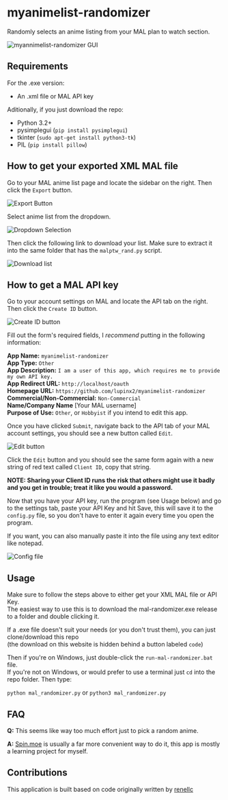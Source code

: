 # myanimelist-randomizer
Randomly selects an anime listing from your MAL plan to watch section.

![myannimelist-randomizer GUI](https://i.ibb.co/bFZXFRG/image.png)

## Requirements
For the .exe version:  
- An .xml file or MAL API key  
  
Aditionally, if you just download the repo:  
- Python 3.2+  
- pysimplegui (`pip install pysimplegui`)  
- tkinter (`sudo apt-get install python3-tk`)  
- PIL (`pip install pillow`)  

## How to get your exported XML MAL file
Go to your MAL anime list page and locate the sidebar on the right. Then click the `Export` button.

![Export Button](https://i.ibb.co/TB9rnhX/mal1.png)

Select anime list from the dropdown.

![Dropdown Selection](https://i.ibb.co/VNGjrLR/image.png)

Then click the following link to download your list. Make sure to extract it into the same folder that has the `malptw_rand.py` script.

![Download list](https://i.ibb.co/rfB7GJf/image.png)

## How to get a MAL API key
Go to your account settings on MAL and locate the API tab on the right. Then click the `Create ID` button.

![Create ID button](https://i.ibb.co/9NcHkXT/image.png)

Fill out the form's required fields, I *recommend* putting in the following information:

**App Name:** `myanimelist-randomizer`  
**App Type:** `Other`  
**App Description:** `I am a user of this app, which requires me to provide my own API key.`  
**App Redirect URL:** `http://localhost/oauth`  
**Homepage URL:** `https://github.com/lupinx2/myanimelist-randomizer`  
**Commercial/Non-Commercial:** `Non-Commercial`  
**Name/Company Name** [Your MAL username]  
**Purpose of Use:** `Other`, or `Hobbyist` if you intend to edit this app.  

Once you have clicked `Submit`, navigate back to the API tab of your MAL account settings, you should see a new button called `Edit`.

![Edit button](https://i.ibb.co/P6J2XFg/image.png)

Click the `Edit` button and you should see the same form again with a new string of red text called `Client ID`, copy that string. 

**NOTE: Sharing your Client ID runs the risk that others might use it badly and you get in trouble; treat it like you would a password.**

Now that you have your API key, run the program (see Usage below) and go to the settings tab, paste your API Key and hit Save, this will save it to the `config.py` file, so you don't have to enter it again every time you open the program.  

If you want, you can also manually paste it into the file using any text editor like notepad.  

![Config file](https://i.ibb.co/prwnmh4/image.png)

## Usage
Make sure to follow the steps above to either get your XML MAL file or API Key.  
The easiest way to use this is to download the mal-randomizer.exe release to a folder and double clicking it.  

If a .exe file doesn't suit your needs (or you don't trust them), you can just clone/download this repo  
(the download on this website is hidden behind a button labeled `code`)  

Then if you're on Windows, just double-click the `run-mal-randomizer.bat` file.  
If you're not on Windows, or would prefer to use a terminal just `cd` into the repo folder. Then type:  

`python mal_randomizer.py` or `python3 mal_randomizer.py`

## FAQ

**Q:** This seems like way too much effort just to pick a random anime.

**A:** [Spin.moe](https://spin.moe/) is usually a far more convenient way to do it, this app is mostly a learning project for myself.

## Contributions

This application is built based on code originally written by [renellc](https://github.com/renellc)
